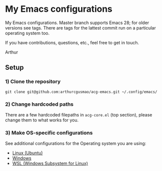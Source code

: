 # My Emacs configurations

My Emacs configurations. Master branch supports Emacs 28; for older versions
see tags. There are tags for the lattest commit run on a particular operating
system too.

If you have contributions, questions, etc., feel free to get in touch.

Arthur


## Setup

### 1) Clone the repository

```console
git clone git@github.com:arthurcgusmao/acg-emacs.git ~/.config/emacs/
```

### 2) Change hardcoded paths

There are a few hardcoded filepaths in `acg-core.el` (top section), please
change them to what works for you.

### 3) Make OS-specific configurations

See additional configurations for the Operating system you are using:

- [Linux (Ubuntu)](./acg-emacs/others/linux/)
- [Windows](./acg-emacs/others/windows/)
- [WSL (Windows Subsystem for Linux)](./acg-emacs/others/wsl/)
